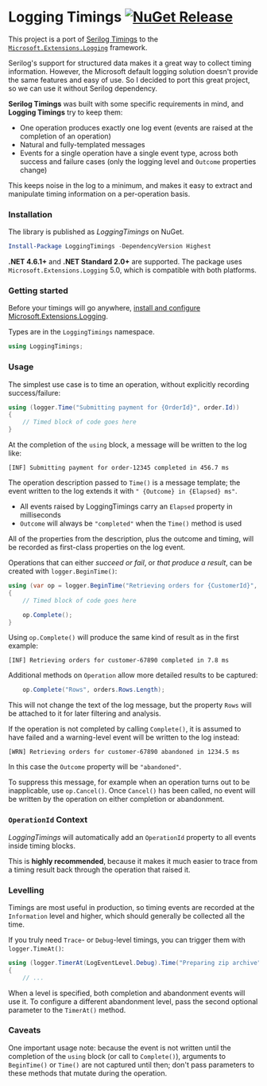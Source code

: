 # Logging Timings [![NuGet Release](https://img.shields.io/nuget/v/SerilogTimings.svg)](https://nuget.org/packages/serilogtimings)

This project is a port of [Serilog Timings](https://github.com/nblumhardt/serilog-timings) to the [`Microsoft.Extensions.Logging`](https://docs.microsoft.com/en-us/aspnet/core/fundamentals/logging) framework.



Serilog's support for structured data makes it a great way to collect timing information. However, the Microsoft default logging solution doesn't provide the same features and easy of use. So I decided to port this great project, so we can use it without Serilog dependency. 

**Serilog Timings** was built with some specific requirements in mind, and **Logging Timings** try to keep them:

 * One operation produces exactly one log event (events are raised at the completion of an operation)
 * Natural and fully-templated messages
 * Events for a single operation have a single event type, across both success and failure cases (only the logging level and `Outcome` properties change)

This keeps noise in the log to a minimum, and makes it easy to extract and manipulate timing 
information on a per-operation basis.

### Installation

The library is published as _LoggingTimings_ on NuGet.

```powershell
Install-Package LoggingTimings -DependencyVersion Highest
```

**.NET 4.6.1+** and **.NET Standard 2.0+** are supported. The package uses `Microsoft.Extensions.Logging` 5.0, which is compatible with both platforms.

### Getting started

Before your timings will go anywhere, [install and configure Microsoft.Extensions.Logging](https://docs.microsoft.com/en-us/aspnet/core/fundamentals/logging).

Types are in the `LoggingTimings` namespace.

```csharp
using LoggingTimings;
```

### Usage
The simplest use case is to time an operation, without explicitly recording success/failure:

```csharp
using (logger.Time("Submitting payment for {OrderId}", order.Id))
{
    // Timed block of code goes here
}
```

At the completion of the `using` block, a message will be written to the log like:

```
[INF] Submitting payment for order-12345 completed in 456.7 ms
```

The operation description passed to `Time()` is a message template; the event written to the log
extends it with `" {Outcome} in {Elapsed} ms"`.

 * All events raised by LoggingTimings carry an `Elapsed` property in milliseconds
 * `Outcome` will always be `"completed"` when the `Time()` method is used

All of the properties from the description, plus the outcome and timing, will be recorded as
first-class properties on the log event.

Operations that can either _succeed or fail_, or _that produce a result_, can be created with
`logger.BeginTime()`:

```csharp
using (var op = logger.BeginTime("Retrieving orders for {CustomerId}", customer.Id))
{
	// Timed block of code goes here

	op.Complete();
}
```

Using `op.Complete()` will produce the same kind of result as in the first example:

```
[INF] Retrieving orders for customer-67890 completed in 7.8 ms
```

Additional methods on `Operation` allow more detailed results to be captured:

```csharp
    op.Complete("Rows", orders.Rows.Length);
```

This will not change the text of the log message, but the property `Rows` will be attached to it for
later filtering and analysis.

If the operation is not completed by calling `Complete()`, it is assumed to have failed and a
warning-level event will be written to the log instead:

```
[WRN] Retrieving orders for customer-67890 abandoned in 1234.5 ms
```

In this case the `Outcome` property will be `"abandoned"`.

To suppress this message, for example when an operation turns out to be inapplicable, use
`op.Cancel()`. Once `Cancel()` has been called, no event will be written by the operation on
either completion or abandonment.



### `OperationId` Context

_LoggingTimings_ will automatically add an `OperationId` property to all events inside
timing blocks.

This is **highly recommended**, because it makes it much easier to trace from a timing result back 
through the operation that raised it.

### Levelling

Timings are most useful in production, so timing events are recorded at the `Information` level and
higher, which should generally be collected all the time.

If you truly need `Trace`- or `Debug`-level timings, you can trigger them with `logger.TimeAt()`:

```csharp
using (logger.TimerAt(LogEventLevel.Debug).Time("Preparing zip archive"))
{
    // ...
```

When a level is specified, both completion and abandonment events will use it. To configure a different
abandonment level, pass the second optional parameter to the `TimerAt()` method.

### Caveats

One important usage note: because the event is not written until the completion of the `using` block
(or call to `Complete()`), arguments to `BeginTime()` or `Time()` are not captured until then; don't
pass parameters to these methods that mutate during the operation.